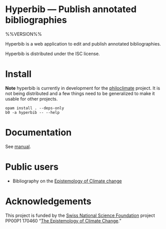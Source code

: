 Hyperbib — Publish annotated bibliographies
===========================================
%%VERSION%%

Hyperbib is a web application to edit and publish annotated
bibliographies.

Hyperbib is distributed under the ISC license.

# Install 

**Note** hyperbib is currently in development for the
[philoclimate][philoclimate] project. It is not being distributed and
a few things need to be generalized to make it usable for other
projects.

```
opam install . --deps-only 
b0 -a hyperbib -- --help 
```

# Documentation 

See [manual](doc/manual.md).

# Public users

* Bibliography on the 
  [Epistemology of Climate change](https://philoclimate.ch/bib/)

# Acknowledgements 

This project is funded by the [Swiss National Science Foundation][snsf]
project PP00P1 170460 “[The Epistemology of Climate
Change][philoclimate].”

[snsf]: https://www.snf.ch/en
[philoclimate]: https://philoclimate.ch
